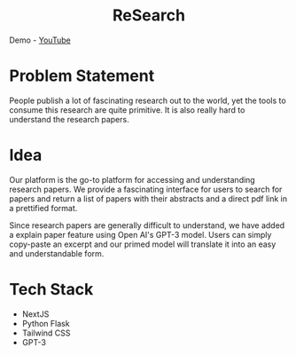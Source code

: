 <h1 align="center">
ReSearch
</h1>

Demo - [YouTube](https://www.youtube.com/watch?v=JnMSISVfTYc)

<h1> Problem Statement </h1>

<p> People publish a lot of fascinating research out to the world, yet the tools to consume this research are quite primitive. It is also really hard to understand the research papers. </p>

<h1> Idea </h1>
  
<p> Our platform is the go-to platform for accessing and understanding research papers. We provide a fascinating interface for users to search for papers and return a list of papers with their abstracts and a direct pdf link in a prettified format.

Since research papers are generally difficult to understand, we have added a explain paper feature using Open AI's GPT-3 model. Users can simply copy-paste an excerpt and our primed model will translate it into an easy and understandable form.

</p>
  
<h1> Tech Stack </h1>

<ul>
  <li>NextJS</li>
  <li>Python Flask</li>
  <li>Tailwind CSS</li>
  <li>GPT-3</li>
</ul>
